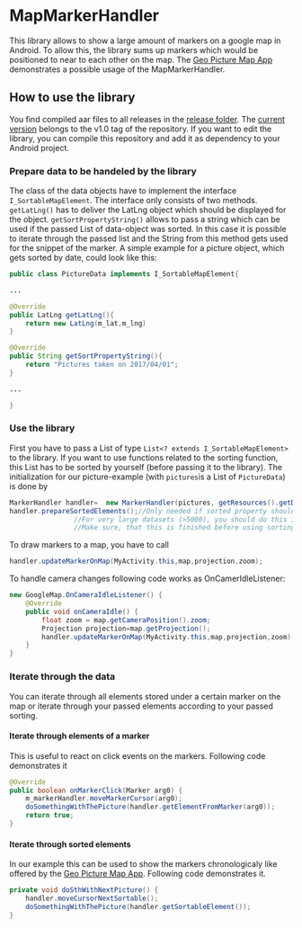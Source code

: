 # MapMarkerHandler

This library allows to show a large amount of markers on a google map in Android. To allow this, the library sums up markers which would be positioned to near to each other on the map.
The [Geo Picture Map App](https://play.google.com/store/apps/details?id=com.shuewe.picturemap) demonstrates a possible usage of the MapMarkerHandler.

## How to use the library

You find compiled aar files to all releases in the [release folder](release). The [current version](release/mapMarkerHandler_v1.0.aar) belongs to the v1.0 tag of the repository. If you want to edit the library, you can compile this repository and add it as dependency to your Android project.

### Prepare data to be handeled by the library

The class of the data objects have to implement the interface `I_SortableMapElement`. The interface only consists of two methods. `getLatLng()` has to deliver the LatLng object which 
should be displayed for the object. `getSortPropertyString()` allows to pass a string which can be used if the passed List of data-object was sorted. In this case it is possible to iterate 
through the passed list and the String from this method gets used for the snippet of the marker. A simple example for a picture object, which gets sorted by date, could look like this:

```java
public class PictureData implements I_SortableMapElement{

...

@Override
public LatLng getLatLng(){
	return new LatLng(m_lat,m_lng)
}

@Override
public String getSortPropertyString(){
	return "Pictures taken on 2017/04/01";
}

...

}
```

### Use the library

First you have to pass a List of type `List<? extends I_SortableMapElement>` to the library. If you want to use functions related to the sorting function, this List has to be sorted by yourself (before passing it to the library).
The initialization for our picture-example (with `pictures`is a List of `PictureData`) is done by 
```java
MarkerHandler handler=	new MarkerHandler(pictures, getResources().getDisplayMetrics());
handler.prepareSortedElements();//Only needed if sorted property should be used.
				//For very large datasets (>5000), you should do this in a seperate thread. 
				//Make sure, that this is finished before using sorting functions.
```
To draw markers to a map, you have to call 
```java
handler.updateMarkerOnMap(MyActivity.this,map,projection,zoom);
```
To handle camera changes following code works as OnCamerIdleListener:
```java
new GoogleMap.OnCameraIdleListener() {
	@Override
	public void onCameraIdle() {
		float zoom = map.getCameraPosition().zoom;
		Projection projection=map.getProjection();
		handler.updateMarkerOnMap(MyActivity.this,map,projection,zoom);
	}
}
```
### Iterate through the data

You can iterate through all elements stored under a certain marker on the map or iterate through your passed elements according to your passed sorting.

#### Iterate through elements of a marker
This is useful to react on click events on the markers. Following code demonstrates it
```java
@Override
public boolean onMarkerClick(Marker arg0) {
	m_markerHandler.moveMarkerCursor(arg0);
	doSomethingWithThePicture(handler.getElementFromMarker(arg0));
	return true;
}
```

#### Iterate through sorted elements
In our example this can be used to show the markers chronologicaly like offered by the [Geo Picture Map App](https://play.google.com/store/apps/details?id=com.shuewe.picturemap). Following code demonstrates it.
```java
private void doSthWithNextPicture() {
	handler.moveCursorNextSortable();
	doSomethingWithThePicture(handler.getSortableElement());
}
```
